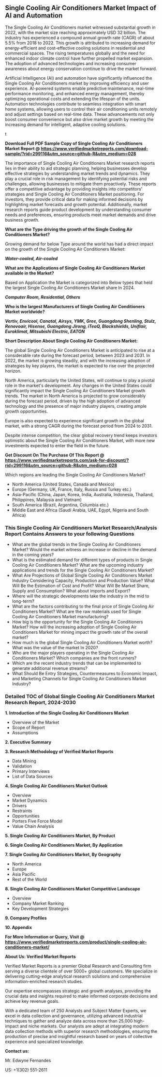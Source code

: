 <h2>Single Cooling Air Conditioners Market Impact of AI and Automation</h2><p>The Single Cooling Air Conditioners market witnessed substantial growth in 2022, with the market size reaching approximately USD 32 billion. The industry has experienced a compound annual growth rate (CAGR) of about 5.5% from 2018 to 2022. This growth is attributed to increasing demand for energy-efficient and cost-effective cooling solutions in residential and commercial spaces. The rising temperatures globally and the need for enhanced indoor climate control have further propelled market expansion. The adoption of advanced technologies and increasing consumer awareness about energy conservation continue to drive the market forward.</p><p>Artificial Intelligence (AI) and automation have significantly influenced the Single Cooling Air Conditioners market by improving efficiency and user experience. AI-powered systems enable predictive maintenance, real-time performance monitoring, and enhanced energy management, thereby optimizing operational costs and extending the lifespan of the units. Automation technologies contribute to seamless integration with smart home systems, allowing users to control their air conditioning units remotely and adjust settings based on real-time data. These advancements not only boost consumer convenience but also drive market growth by meeting the increasing demand for intelligent, adaptive cooling solutions.</p>t</p><p id="" class=""><strong>Download Full PDF Sample Copy of Single Cooling Air Conditioners Market Report @ <a href="https://www.verifiedmarketreports.com/download-sample/?rid=299116&utm_source=github-R&utm_medium=028" target="_blank">https://www.verifiedmarketreports.com/download-sample/?rid=299116&utm_source=github-R&utm_medium=028</a></strong></p><p>The importance of&nbsp;Single Cooling Air Conditioners Market research reports lies in their ability to aid strategic planning, helping businesses develop effective strategies by understanding market trends and dynamics. They play a crucial role in risk management by identifying potential risks and challenges, allowing businesses to mitigate them proactively. These reports offer a competitive advantage by providing insights into competitors' strategies and Single Cooling Air Conditioners Market positioning. For investors, they provide critical data for making informed decisions by highlighting market forecasts and growth potential. Additionally, market research reports guide product development by understanding consumer needs and preferences, ensuring products meet market demands and drive business growth.</p><p><strong>What are the&nbsp;Type driving the growth of the Single Cooling Air Conditioners Market?</strong></p><p id="" class="">Growing demand for below Type around the world has had a direct impact on the growth of the Single Cooling Air Conditioners Market:</p><em><strong>Water-cooled, Air-cooled</strong></em></p><strong>What are the&nbsp;Applications&nbsp;of Single Cooling Air Conditioners Market available in the Market?</strong></p><p id="" class="">Based on Application the Market is categorized into Below types that held the largest Single Cooling Air Conditioners Market share In 2024.</p><em><strong>Computer Room, Residential, Others</strong></em></p><strong>Who is the largest Manufacturers of Single Cooling Air Conditioners Market worldwide?</strong></p><p><em><strong>Vertiv, Envicool, Canatal, Airsys, YMK, Gree, Guangdong Shenling, Stulz, Renovoair, Hisense, Guangdong Jirong, iTeaQ, Blackshields, Uniflair, Euroklimat, Mitsubishi Electric, EATON</strong></em></p><p id="" class=""><strong>Short Description About Single Cooling Air Conditioners Market:</strong></p><p>The global Single Cooling Air Conditioners Market is anticipated to rise at a considerable rate during the forecast period, between 2023 and 2031. In 2022, the market is growing steadily, and with the increasing adoption of strategies by key players, the market is expected to rise over the projected horizon.</p><p>North America, particularly the United States, will continue to play a pivotal role in the market's development. Any changes in the United States could significantly impact the Single Cooling Air Conditioners Market growth trends. The market in North America is projected to grow considerably during the forecast period, driven by the high adoption of advanced technology and the presence of major industry players, creating ample growth opportunities.</p><p>Europe is also expected to experience significant growth in the global market, with a strong CAGR during the forecast period from 2024 to 2031.</p><p>Despite intense competition, the clear global recovery trend keeps investors optimistic about the Single Cooling Air Conditioners Market, with more new investments expected to enter the field in the future.</p><p id="" class=""><strong>Get Discount On The Purchase Of This Report @ <a href="https://www.verifiedmarketreports.com/ask-for-discount/?rid=299116&utm_source=github-R&utm_medium=028" target="_blank">https://www.verifiedmarketreports.com/ask-for-discount/?rid=299116&utm_source=github-R&utm_medium=028</a></strong></p>Which regions are leading the Single Cooling Air Conditioners Market?</p><ul><li>North America (United States, Canada and Mexico)</li><li>Europe (Germany, UK, France, Italy, Russia and Turkey etc.)</li><li>Asia-Pacific (China, Japan, Korea, India, Australia, Indonesia, Thailand, Philippines, Malaysia and Vietnam)</li><li>South America (Brazil, Argentina, Columbia etc.)</li><li>Middle East and Africa (Saudi Arabia, UAE, Egypt, Nigeria and South Africa)</li></ul><h3 id="" class="">This Single Cooling Air Conditioners Market Research/Analysis Report Contains Answers to your following Questions</h3><ul><li>What are the global trends in the Single Cooling Air Conditioners Market? Would the market witness an increase or decline in the demand in the coming years?</li><li>What is the estimated demand for different types of products in Single Cooling Air Conditioners Market? What are the upcoming industry applications and trends for the Single Cooling Air Conditioners Market?</li><li>What Are Projections of Global Single Cooling Air Conditioners Market Industry Considering Capacity, Production and Production Value? What Will Be the Estimation of Cost and Profit? What Will Be Market Share, Supply and Consumption? What about imports and Export?</li><li>Where will the strategic developments take the industry in the mid to long-term?</li><li>What are the factors contributing to the final price of Single Cooling Air Conditioners Market? What are the raw materials used for Single Cooling Air Conditioners Market manufacturing?</li><li>How big is the opportunity for the Single Cooling Air Conditioners Market? How will the increasing adoption of Single Cooling Air Conditioners Market for mining impact the growth rate of the overall market?</li><li>How much is the global Single Cooling Air Conditioners Market worth? What was the value of the market In 2020?</li><li>Who are the major players operating in the Single Cooling Air Conditioners Market? Which companies are the front runners?</li><li>Which are the recent industry trends that can be implemented to generate additional revenue streams?</li><li>What Should Be Entry Strategies, Countermeasures to Economic Impact, and Marketing Channels for Single Cooling Air Conditioners Market Industry?</li></ul><h3 id="" class="">Detailed TOC of Global Single Cooling Air Conditioners Market Research Report, 2024-2030</h3><p id="" class=""><strong>1. Introduction of the Single Cooling Air Conditioners Market</strong></p><ul><li>Overview of the Market</li><li>Scope of Report</li><li>Assumptions</li></ul><p id="" class=""><strong>2. Executive Summary</strong></p><p id="" class=""><strong>3. Research Methodology of Verified Market Reports</strong></p><ul><li>Data Mining</li><li>Validation</li><li>Primary Interviews</li><li>List of Data Sources</li></ul><p id="" class=""><strong>4. Single Cooling Air Conditioners Market Outlook</strong></p><ul><li>Overview</li><li>Market Dynamics</li><li>Drivers</li><li>Restraints</li><li>Opportunities</li><li>Porters Five Force Model</li><li>Value Chain Analysis</li></ul><p id="" class=""><strong>5. Single Cooling Air Conditioners Market, By Product</strong></p><p id="" class=""><strong>6. Single Cooling Air Conditioners Market, By Application</strong></p><p id="" class=""><strong>7. Single Cooling Air Conditioners Market, By Geography</strong></p><ul><li>North America</li><li>Europe</li><li>Asia Pacific</li><li>Rest of the World</li></ul><p id="" class=""><strong>8. Single Cooling Air Conditioners Market Competitive Landscape</strong></p><ul><li>Overview</li><li>Company Market Ranking</li><li>Key Development Strategies</li></ul><p id="" class=""><strong>9. Company Profiles</strong></p><p id="" class=""><strong>10. Appendix</strong></p><p id="" class=""><strong>For More Information or Query, Visit @ <a href="https://www.verifiedmarketreports.com/product/single-cooling-air-conditioners-market/" target="_blank">https://www.verifiedmarketreports.com/product/single-cooling-air-conditioners-market/</a></strong></p><p id="" class=""><strong>About Us: Verified Market Reports</strong></p><p id="" class="">Verified Market Reports is a premier Global Research and Consulting firm serving a diverse clientele of over 5000+ global customers. We specialize in delivering cutting-edge analytical research solutions and comprehensive information-enriched research studies.</p><p id="" class="">Our expertise encompasses strategic and growth analyses, providing the crucial data and insights required to make informed corporate decisions and achieve key revenue goals.</p><p id="" class="">With a dedicated team of 250 Analysts and Subject Matter Experts, we excel in data collection and governance, utilizing advanced industrial techniques to gather and analyze data across more than 25,000 high-impact and niche markets. Our analysts are adept at integrating modern data collection methods with superior research methodologies, ensuring the production of precise and insightful research based on years of collective experience and specialized knowledge.</p><p id="" class=""><strong>Contact us:</strong></p><p id="" class="">Mr. Edwyne Fernandes</p><p id="" class="">US: +1(302) 551-2611</p>
